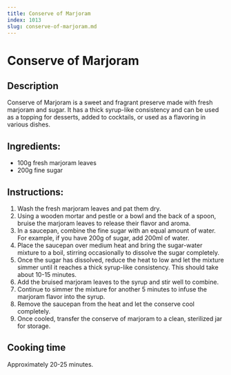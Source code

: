 ```yaml
---
title: Conserve of Marjoram
index: 1013
slug: conserve-of-marjoram.md
---
```


# Conserve of Marjoram

## Description
Conserve of Marjoram is a sweet and fragrant preserve made with fresh marjoram and sugar. It has a thick syrup-like consistency and can be used as a topping for desserts, added to cocktails, or used as a flavoring in various dishes.

## Ingredients:
- 100g fresh marjoram leaves
- 200g fine sugar

## Instructions:
1. Wash the fresh marjoram leaves and pat them dry.
2. Using a wooden mortar and pestle or a bowl and the back of a spoon, bruise the marjoram leaves to release their flavor and aroma.
3. In a saucepan, combine the fine sugar with an equal amount of water. For example, if you have 200g of sugar, add 200ml of water.
4. Place the saucepan over medium heat and bring the sugar-water mixture to a boil, stirring occasionally to dissolve the sugar completely.
5. Once the sugar has dissolved, reduce the heat to low and let the mixture simmer until it reaches a thick syrup-like consistency. This should take about 10-15 minutes.
6. Add the bruised marjoram leaves to the syrup and stir well to combine.
7. Continue to simmer the mixture for another 5 minutes to infuse the marjoram flavor into the syrup.
8. Remove the saucepan from the heat and let the conserve cool completely.
9. Once cooled, transfer the conserve of marjoram to a clean, sterilized jar for storage.

## Cooking time
Approximately 20-25 minutes.